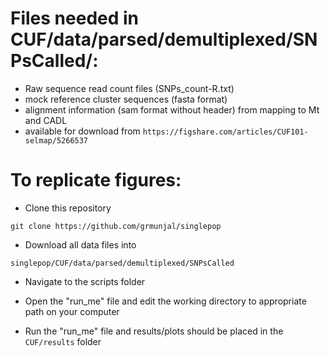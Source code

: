 # Files needed in CUF/data/parsed/demultiplexed/SNPsCalled/:
- Raw sequence read count files (SNPs_count-R.txt)
- mock reference cluster sequences (fasta format)
- alignment information (sam format without header) from mapping to Mt and CADL
- available for download from `https://figshare.com/articles/CUF101-selmap/5266537`



# To replicate figures:

- Clone this repository

`git clone https://github.com/grmunjal/singlepop`

- Download all data files into 

`singlepop/CUF/data/parsed/demultiplexed/SNPsCalled`


- Navigate to the scripts folder

- Open the "run_me" file and edit the working directory to appropriate path on your computer

- Run the "run_me" file and results/plots should be placed in the `CUF/results` folder
